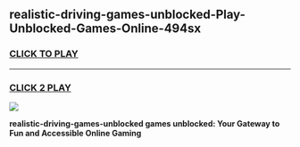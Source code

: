
## realistic-driving-games-unblocked-Play-Unblocked-Games-Online-494sx
<h3>
<a href="https://premium76.site?title=realistic-driving-games-unblocked&ref=24A">CLICK TO PLAY</a></h3>
<hr>

<h3>
<a href="https://premium76.site?title=realistic-driving-games-unblocked&ref=24A">CLICK 2 PLAY</a>
  
</h3>

<a href="https://premium76.site?title=realistic-driving-games-unblocked&ref=24A"><img src="https://clearcache.store/games.png"></a>


**realistic-driving-games-unblocked games unblocked: Your Gateway to Fun and Accessible Online Gaming**
